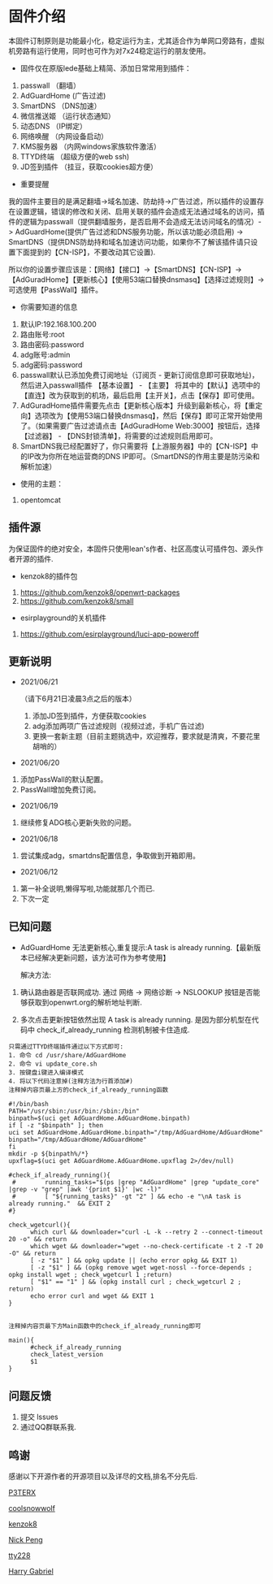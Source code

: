 # 固件介绍

本固件订制原则是功能最小化，稳定运行为主，尤其适合作为单网口旁路有，虚拟机旁路有运行使用，同时也可作为对7x24稳定运行的朋友使用。

- 固件仅在原版lede基础上精简、添加日常常用到插件：

1. passwall       （翻墙）
2. AdGuardHome     (广告过滤)
3. SmartDNS       （DNS加速）
4. 微信推送姬      （运行状态通知）
5. 动态DNS        （IP绑定）
6. 网络唤醒       （内网设备启动）
7. KMS服务器      （内网windows家族软件激活）
8. TTYD终端       （超级方便的web ssh)
9. JD签到插件      （挂豆，获取cookies超方便）

- 重要提醒

我的固件主要目的是满足翻墙->域名加速、防劫持->广告过滤，所以插件的设置存在设置逻辑，错误的修改和关闭、启用关联的插件会造成无法通过域名的访问，插件的逻辑为passwall（提供翻墙服务，是否启用不会造成无法访问域名的情况）-> AdGuardHome(提供广告过滤和DNS服务功能，所以该功能必须启用) -> SmartDNS（提供DNS防劫持和域名加速访问功能，如果你不了解该插件请只设置下面提到的【CN-ISP】，不要改动其它设置).

所以你的设置步骤应该是：【网络】【接口】->【SmartDNS】【CN-ISP】->【AdGuradHome】【更新核心】【使用53端口替换dnsmasq】【选择过滤规则】->可选使用【PassWall】插件。

- 你需要知道的信息

1. 默认IP:192.168.100.200
2. 路由账号:root
3. 路由密码:password
4. adg账号:admin
5. adg密码:password
6. passwall默认已添加免费订阅地址（订阅页 - 更新订阅信息即可获取地址)，然后进入passwall插件 【基本设置】 - 【主要】 将其中的【默认】选项中的【直连】改为获取到的机场，最后启用【主开关】，点击【保存】即可使用。
7. AdGuradHome插件需要先点击【更新核心版本】升级到最新核心，将【重定向】选项改为【使用53端口替换dnsmasq】，然后【保存】即可正常开始使用了。（如果需要广告过滤请点击【AdGuradHome Web:3000】按钮后，选择【过滤器】 - 【DNS封锁清单】，将需要的过滤规则启用即可。
8. SmartDNS我已经配置好了，你只需要将【上游服务器】中的【CN-ISP】中的IP改为你所在地运营商的DNS IP即可。（SmartDNS的作用主要是防污染和解析加速）

- 使用的主题：

1. opentomcat

## 插件源

为保证固件的绝对安全，本固件只使用lean's作者、社区高度认可插件包、源头作者开源的插件.

- kenzok8的插件包

1. <https://github.com/kenzok8/openwrt-packages>
2. <https://github.com/kenzok8/small>

- esirplayground的关机插件

1. <https://github.com/esirplayground/luci-app-poweroff>

## 更新说明

- 2021/06/21

  （请下6月21日凌晨3点之后的版本）
  1. 添加JD签到插件，方便获取cookies
  2. adg添加两项广告过滤规则（视频过滤，手机广告过滤)
  3. 更换一套新主题（目前主题挑选中，欢迎推荐，要求就是清爽，不要花里胡哨的）

- 2021/06/20

 1. 添加PassWall的默认配置。
 2. PassWall增加免费订阅。

- 2021/06/19

 1. 继续修复ADG核心更新失败的问题。

- 2021/06/18

1. 尝试集成adg，smartdns配置信息，争取做到开箱即用。

- 2021/06/12

 1. 第一补全说明,懒得写啦,功能就那几个而已.
 2. 下次一定


## 已知问题

- AdGuardHome 无法更新核心,重复提示:A task is already running.【最新版本已经解决更新问题，该方法可作为参考使用】

  解决方法:

1. 确认路由器是否联网成功.
  通过 网络 -> 网络诊断 -> NSLOOKUP 按钮是否能够获取到openwrt.org的解析地址判断.

2. 多次点击更新按钮依然出现 A task is already running. 是因为部分机型在代码中 check_if_already_running 检测机制被卡住造成.

  ```shell
  只需通过TTYD终端插件通过以下方式即可:
  1. 命令 cd /usr/share/AdGuardHome
  2. 命令 vi update_core.sh
  3. 按键盘i键进入编译模式
  4. 将以下代码注意掉(注释方法为行首添加#)
  注释掉内容页最上方的check_if_already_running函数

  #!/bin/bash
  PATH="/usr/sbin:/usr/bin:/sbin:/bin"
  binpath=$(uci get AdGuardHome.AdGuardHome.binpath)
  if [ -z "$binpath" ]; then
  uci set AdGuardHome.AdGuardHome.binpath="/tmp/AdGuardHome/AdGuardHome"
  binpath="/tmp/AdGuardHome/AdGuardHome"
  fi
  mkdir -p ${binpath%/*}
  upxflag=$(uci get AdGuardHome.AdGuardHome.upxflag 2>/dev/null)

  #check_if_already_running(){
   #        running_tasks="$(ps |grep "AdGuardHome" |grep "update_core" |grep -v "grep" |awk '{print $1}' |wc -l)"
   #        [ "${running_tasks}" -gt "2" ] && echo -e "\nA task is already running."  && EXIT 2
  #}

  check_wgetcurl(){
        which curl && downloader="curl -L -k --retry 2 --connect-timeout 20 -o" && return
        which wget && downloader="wget --no-check-certificate -t 2 -T 20 -O" && return
        [ -z "$1" ] && opkg update || (echo error opkg && EXIT 1)
        [ -z "$1" ] && (opkg remove wget wget-nossl --force-depends ; opkg install wget ; check_wgetcurl 1 ;return)
        [ "$1" == "1" ] && (opkg install curl ; check_wgetcurl 2 ; return)
        echo error curl and wget && EXIT 1
  }


  注释掉内容页最下方Main函数中的check_if_already_running即可

  main(){  
        #check_if_already_running                                       
        check_latest_version
        $1
  }
  ```

## 问题反馈

1. 提交 lssues
2. 通过QQ群联系我.

## 鸣谢

感谢以下开源作者的开源项目以及详尽的文档,排名不分先后.

[P3TERX](https://github.com/P3TERX)

[coolsnowwolf](https://github.com/coolsnowwolf)

[kenzok8](https://github.com/kenzok8)

[Nick Peng](https://github.com/pymumu)

[tty228](https://github.com/tty228)

[Harry Gabriel](https://github.com/ozon)
